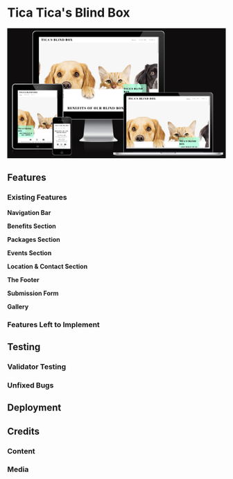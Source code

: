 # Tica Tica's Blind Box
![This is an image](assets/images/readme.md/responsive-design-main.png)

## Features

### Existing Features

**Navigation Bar**

**Benefits Section**

**Packages Section**

**Events Section**

**Location & Contact Section**

**The Footer**

**Submission Form**

**Gallery**

### Features Left to Implement

## Testing

### Validator Testing

### Unfixed Bugs

## Deployment

## Credits

### Content

### Media

